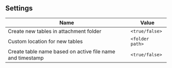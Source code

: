 ## Settings

| Name                                                      | Value           |
| --------------------------------------------------------- | --------------- |
| Create new tables in attachment folder                    | `<true/false>`  |
| Custom location for new tables                            | `<folder path>` |
| Create table name based on active file name and timestamp | `<true/false>`  |
